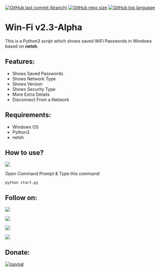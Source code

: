 [![GitHub last commit (branch)](https://img.shields.io/github/last-commit/AbirHasan2005/Win-Fi/alpha)](https://github.com/AbirHasan2005/Win-Fi/commits/alpha) [![GitHub repo size](https://img.shields.io/github/repo-size/AbirHasan2005/Win-Fi)](https://github.com/AbirHasan2005/Win-Fi) [![GitHub top language](https://img.shields.io/github/languages/top/AbirHasan2005/Win-Fi)](https://github.com/AbirHasan2005/Win-Fi)

# Win-Fi v2.3-Alpha

This is a Python3 script which shows saved WiFi Passwords in Windows based on **netsh**.

## Features:
- Shows Saved Passwords
- Shows Network Type
- Shows Version
- Shows Security Type
- More Extra Details
- Disconnect From a Network

## Requirements:
- Windows OS
- Python3
- netsh

## How to use?
<a href="https://t.me/linux_repo"><img src="https://img.shields.io/badge/Telegram-Join%20Telegram%20Group-blue.svg?logo=telegram"></a>

Open Command Prompt & Type this command:
```
python start.py
```

## Follow on:
<p align="left">
<a href="https://github.com/AbirHasan2005"><img src="https://img.shields.io/badge/GitHub-Follow%20on%20GitHub-inactive.svg?logo=github"></a>
</p>
<p align="left">
<a href="https://twitter.com/AbirHasan2005"><img src="https://img.shields.io/badge/Twitter-Follow%20on%20Twitter-informational.svg?logo=twitter"></a>
</p>
<p align="left">
<a href="https://facebook.com/AbirHasan2005"><img src="https://img.shields.io/badge/Facebook-Follow%20on%20Facebook-blue.svg?logo=facebook"></a>
</p>
<p align="left">
<a href="https://instagram.com/AbirHasan2005"><img src="https://img.shields.io/badge/Instagram-Follow%20on%20Instagram-important.svg?logo=instagram"></a>
</p>

## Donate:
[![paypal](https://www.paypalobjects.com/en_US/i/btn/btn_donateCC_LG.gif)](https://paypal.me/AbirHasan2005)
